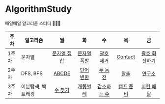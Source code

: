 # AlgorithmStudy

매일매일 알고리즘 스터디 👩‍💻🔥

| 주차  | 알고리즘 |                          월                          | 화  | 수  | 목  | 금  |
| ----- | -------- | :--------------------------------------------------: | :-: | :-: | :-: | :-: |
| 1주차 | 문자열   | [문자열 집합](https://www.acmicpc.net/problem/14425) |  [문자열 폭발](https://www.acmicpc.net/problem/9935)  |  [괄호 제거](https://www.acmicpc.net/problem/2800)   |  [Contact](https://www.acmicpc.net/problem/1013)   |  [괄호 회전하기](https://school.programmers.co.kr/learn/courses/30/lessons/76502)   |
| 2주차 | DFS, BFS   | [ABCDE](https://www.acmicpc.net/problem/13023) |  [단어 변환](https://school.programmers.co.kr/learn/courses/30/lessons/43163)  |  [두 동전](https://www.acmicpc.net/problem/16197)   |  [탈출](https://www.acmicpc.net/problem/3055)   |  [연구소](https://www.acmicpc.net/problem/14502)   |
| 3주차 | 이분탐색, 백트래킹   | [수 찾기](https://www.acmicpc.net/problem/1920) |  [개똥벌레](https://www.acmicpc.net/problem/3020)  |  [감소하는 수](https://www.acmicpc.net/problem/1038)   |  [캠프 준비](https://www.acmicpc.net/problem/16938)   |  [치킨 배달](https://www.acmicpc.net/problem/15686)   |
